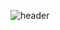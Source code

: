 ![header](https://capsule-render.vercel.app/api?type=slice&color=FCE4CF&height=250&section=header&text=OCTOBER03&fontSize=60&fontColor=8091E0&fontAlignY=50)
